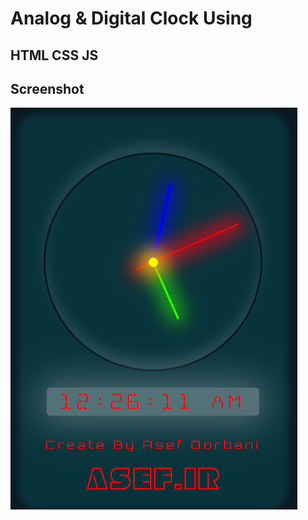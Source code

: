 # Analog & Digital Clock Using 
## HTML CSS JS

## Screenshot

![Clock Using HTML CSS JS Screenshot](Clock.png)
